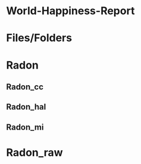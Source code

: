 # World-Happiness-Report

# Files/Folders

# Radon

## Radon_cc

## Radon_hal

## Radon_mi

# Radon_raw
